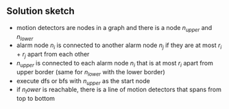## Solution sketch
- motion detectors are nodes in a graph and there is a node $n_{upper}$ and $n_{lower}$
- alarm node $n_i$ is connected to another alarm node $n_j$ if they are at most $r_i$ + $r_j$ apart from each other
- $n_{upper}$ is connected to each alarm node $n_i$ that is at most $r_i$ apart from upper border (same for $n_{lower}$ with the lower border)
- execute dfs or bfs with $n_{upper}$ as the start node
- if $n_lower$ is reachable, there is a line of motion detectors that spans from top to bottom
